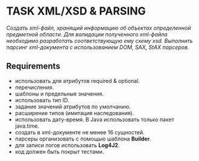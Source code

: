 # TASK XML/XSD & PARSING

*Cоздать xml-файл, хранящий информацию об объектах определенной предметной области. Для валидации полученного xml-файла необходимо разработать соответствующую ему схему xsd. 
Выполнить парсинг xml-документа с использованием DOM, SAX, StAX парсеров.*

## Requirements

- использовать для атрибутов required & optional.<br/>
- перечисления.<br/>
- шаблоны и предельные значения.<br/>
- использовать тип ID.<br/>
- задание значений атрибутов по умолчанию.<br/>
- расширение типов (имитация наследования).<br/>
- использовать дату-время. В Java использовать только пакет java.time.<br/>
- создать в xml-документе не менее 16 сущностей.<br/>
- парсеры организовать с помощью шаблона **Builder**.<br/>
- для записи логов использовать **Log4J2**.<br/>
- код должен быть покрыт тестами.<br/>



